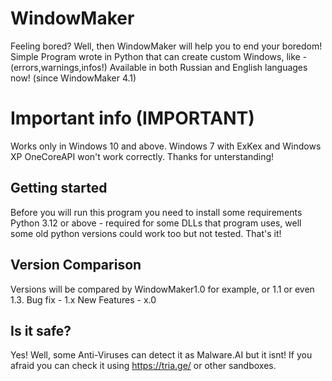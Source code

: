 # WindowMaker
Feeling bored?
Well, then WindowMaker will help you to end your boredom!
Simple Program wrote in Python that can create custom Windows, like - (errors,warnings,infos!)
Available in both Russian and English languages now! (since WindowMaker 4.1)

# Important info (IMPORTANT)
Works only in Windows 10 and above.
Windows 7 with ExKex and Windows XP OneCoreAPI won't work correctly.
Thanks for unterstanding!


## Getting started
Before you will run this program you need to install some requirements
Python 3.12 or above - required for some DLLs that program uses, well some old python versions could work too but not tested.
That's it!

## Version Comparison
Versions will be compared by WindowMaker1.0 for example, or 1.1 or even 1.3.
Bug fix - 1.x
New Features - x.0

## Is it safe?

Yes! Well, some Anti-Viruses can detect it as Malware.AI but it isnt! If you afraid you can check it using https://tria.ge/
or other sandboxes.
